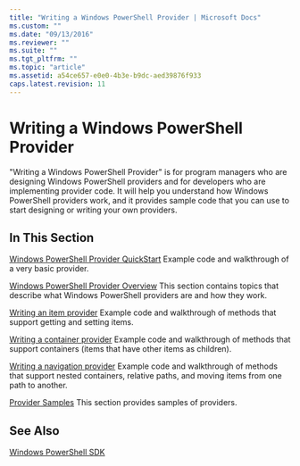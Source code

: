 ```yaml
---
title: "Writing a Windows PowerShell Provider | Microsoft Docs"
ms.custom: ""
ms.date: "09/13/2016"
ms.reviewer: ""
ms.suite: ""
ms.tgt_pltfrm: ""
ms.topic: "article"
ms.assetid: a54ce657-e0e0-4b3e-b9dc-aed39876f933
caps.latest.revision: 11
---
```

# Writing a Windows PowerShell Provider
"Writing a Windows PowerShell Provider" is for program managers who are designing Windows PowerShell providers and for developers who are implementing provider code. It will help you understand how Windows PowerShell providers work, and it provides sample code that you can use to start designing or writing your own providers.

## In This Section
 [Windows PowerShell Provider QuickStart](./windows-powershell-provider-quickstart.md)
 Example code and walkthrough of a very basic provider.

 [Windows PowerShell Provider Overview](./windows-powershell-provider-overview.md)
 This section contains topics that describe what Windows PowerShell providers are and how they work.

 [Writing an item provider](./writing-an-item-provider.md)
 Example code and walkthrough of methods that support getting and setting items.

 [Writing a container provider](./writing-a-container-provider.md)
 Example code and walkthrough of methods that support containers (items that have other items as children).

 [Writing a navigation provider](./writing-a-navigation-provider.md)
 Example code and walkthrough of methods that support nested containers, relative paths, and moving items from one path to another.

 [Provider Samples](./provider-samples.md)
 This section provides samples of providers.

## See Also
 [Windows PowerShell SDK](../windows-powershell-reference.md)
